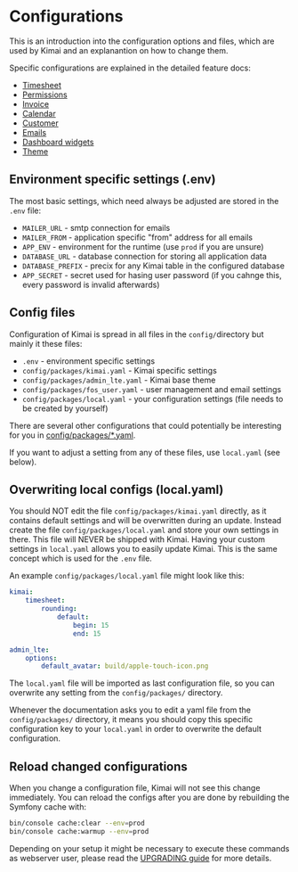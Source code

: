 # Configurations

This is an introduction into the configuration options and files, which are used by Kimai and an explanantion on how to change them. 
 
Specific configurations are explained in the detailed feature docs: 

- [Timesheet](timesheet.md)
- [Permissions](permissions.md)
- [Invoice](invoices.md)
- [Calendar](calendar.md)
- [Customer](customer.md)
- [Emails](emails.md)
- [Dashboard widgets](dashboard.md)
- [Theme](theme.md)

## Environment specific settings (.env)

The most basic settings, which need always be adjusted are stored in the `.env` file:
 
- `MAILER_URL` - smtp connection for emails
- `MAILER_FROM` - application specific "from" address for all emails
- `APP_ENV` - environment for the runtime (use `prod` if you are unsure)
- `DATABASE_URL` - database connection for storing all application data
- `DATABASE_PREFIX` - precix for any Kimai table in the configured database
- `APP_SECRET` - secret used for hasing user password (if you cahnge this, every password is invalid afterwards) 

## Config files

Configuration of Kimai is spread in all files in the `config/`directory but mainly it these files:

- `.env` - environment specific settings
- `config/packages/kimai.yaml` - Kimai specific settings
- `config/packages/admin_lte.yaml` - Kimai base theme
- `config/packages/fos_user.yaml` - user management and email settings
- `config/packages/local.yaml` - your configuration settings (file needs to be created by yourself)

There are several other configurations that could potentially be interesting for you in [config/packages/*.yaml](../../config/packages/).

If you want to adjust a setting from any of these files, use `local.yaml` (see below).

## Overwriting local configs (local.yaml)

You should NOT edit the file `config/packages/kimai.yaml` directly, as it contains default settings and will be overwritten during an update.
Instead create the file `config/packages/local.yaml` and store your own settings in there. This file will NEVER be shipped with Kimai.
Having your custom settings in `local.yaml` allows you to easily update Kimai. This is the same concept which is used for the `.env` file.

An example `config/packages/local.yaml` file might look like this:

```yaml
kimai:
    timesheet:
        rounding:
            default:
                begin: 15
                end: 15

admin_lte:
    options:
        default_avatar: build/apple-touch-icon.png
```

The `local.yaml` file will be imported as last configuration file, so you can overwrite any setting from the `config/packages/` directory.

Whenever the documentation asks you to edit a yaml file from the `config/packages/` directory, it means you should copy 
this specific configuration key to your `local.yaml` in order to overwrite the default configuration.

## Reload changed configurations

When you change a configuration file, Kimai will not see this change immediately. 
You can reload the configs after you are done by rebuilding the Symfony cache with:

```bash
bin/console cache:clear --env=prod
bin/console cache:warmup --env=prod
```

Depending on your setup it might be necessary to execute these commands as webserver user, 
please read the [UPGRADING guide](../../UPGRADING.md) for more details.
